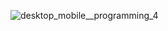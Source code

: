![desktop_mobile__programming_4](https://github.com/user-attachments/assets/2a85b3c7-fc2b-40f6-b539-05d8e911f02b)
